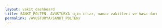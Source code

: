 ```yaml
---
layout: vakit_dashboard
title: SANKT_POLTEN, AVUSTURYA için iftar, namaz vakitleri ve hava durumu - ilçe/eyalet seç
permalink: /AVUSTURYA/SANKT_POLTEN/
---
```


<script type="text/javascript">
  var GLOBAL_COUNTRY = 'AVUSTURYA';
  var GLOBAL_CITY = 'SANKT_POLTEN';
  var GLOBAL_STATE = '';
  var lat = 72;
  var lon = 21;
</script>
